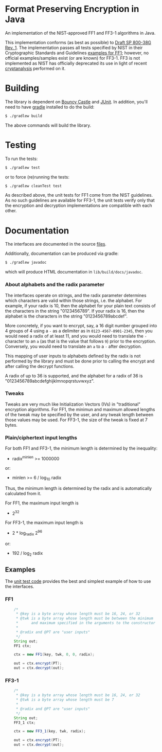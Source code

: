 # Format Preserving Encryption in Java

An implementation of the NIST-approved FF1 and FF3-1 algorithms in Java.

This implementation conforms (as best as possible) to
[Draft SP 800-38G Rev. 1][800-38g1]. The implementation passes all tests
specified by NIST in their Cryptographic Standards and Guidelines
[examples for FF1][ff1-examples]; however, no official examples/samples exist
(or are known) for FF3-1. FF3 is not implemented as NIST has officially
deprecated its use in light of recent [cryptanalysis][ff3-cryptanalysis]
performed on it.

# Building

The library is dependent on [Bouncy Castle](https://www.bouncycastle.org/)
and [JUnit](https://junit.org/junit4/). In addition, you'll need to have
[gradle](https://gradle.org/) installed to do the build:
```sh
$ ./gradlew build
```
The above commands will build the library.

# Testing

To run the tests:
```sh
$ ./gradlew test
```
or to force (re)running the tests:
```sh
$ ./gradlew cleanTest test
```
As described above, the unit tests for FF1 come from the NIST guidelines. As
no such guidelines are available for FF3-1, the unit tests verify only that
the encryption and decryption implementations are compatible with each other.

# Documentation

The interfaces are documented in the source
[files](lib/src/main/java/ubiqsecurity/fpe).

Additionally, documentation can be produced via gradle:
```sh
$ ./gradlew javadoc
```
which will produce HTML documentation in `lib/build/docs/javadoc`.

### About alphabets and the radix parameter

The interfaces operate on strings, and the radix parameter determines which
characters are valid within those strings, i.e. the alphabet. For example, if
your radix is 10, then the alphabet for your plain text consists of the
characters in the string "0123456789". If your radix is 16, then the
alphabet is the characters in the string "0123456789abcdef".

More concretely, if you want to encrypt, say, a 16 digit number grouped into
4 groups of 4 using a `-` as a delimiter as in `0123-4567-8901-2345`, then you
would need a radix of at least 11, and you would need to translate the `-`
character to an `a` (as that is the value that follows `9`) prior to the
encryption. Conversely, you would need to translate an `a` to a `-` after
decryption.

This mapping of user inputs to alphabets defined by the radix is not performed
by the library and must be done prior to calling the encrypt and after calling
the decrypt functions.

A radix of up to 36 is supported, and the alphabet for a radix of 36 is
"0123456789abcdefghijklmnopqrstuvwxyz".

### Tweaks

Tweaks are very much like Initialization Vectors (IVs) in "traditional"
encryption algorithms. For FF1, the minimun and maximum allowed lengths of
the tweak may be specified by the user, and any tweak length between those
values may be used. For FF3-1, the size of the tweak is fixed at 7 bytes.

### Plain/ciphertext input lengths

For both FF1 and FF3-1, the minimum length is determined by the inequality:
- radix<sup>minlen</sup> >= 1000000

or:
- minlen >= 6 / log<sub>10</sub> radix

Thus, the minimum length is determined by the radix and is automatically
calculated from it.

For FF1, the maximum input length is
- 2<sup>32</sup>

For FF3-1, the maximum input length is
- 2 * log<sub>radix</sub> 2<sup>96</sup>

or:
- 192 / log<sub>2</sub> radix

## Examples

The [unit test code](lib/src/test/java/ubiqsecurity/fpe) provides the best
and simplest example of how to use the interfaces.

### FF1
```java
    /*
     * @key is a byte array whose length must be 16, 24, or 32
     * @twk is a byte array whose length must be between the minimum
     *      and maximum specified in the arguments to the constructor
     *
     * @radix and @PT are "user inputs"
     */
    String out;
    FF1 ctx;

    ctx = new FF1(key, twk, 0, 0, radix);

    out = ctx.encrypt(PT);
    out = ctx.decrypt(out);
```
### FF3-1
```java
    /*
     * @key is a byte array whose length must be 16, 24, or 32
     * @twk is a byte array whose length must be 7
     *
     * @radix and @PT are "user inputs"
     */
    String out;
    FF3_1 ctx;

    ctx = new FF3_1(key, twk, radix);

    out = ctx.encrypt(PT);
    out = ctx.decrypt(out);
```

[800-38g1]:https://nvlpubs.nist.gov/nistpubs/SpecialPublications/NIST.SP.800-38Gr1-draft.pdf
[ff1-examples]:https://csrc.nist.gov/CSRC/media/Projects/Cryptographic-Standards-and-Guidelines/documents/examples/FF1samples.pdf
[ff3-cryptanalysis]:https://csrc.nist.gov/News/2017/Recent-Cryptanalysis-of-FF3
